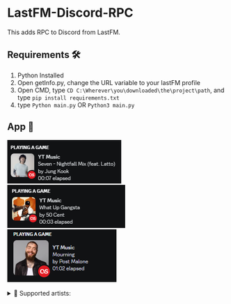 # LastFM-Discord-RPC
This adds RPC to Discord from LastFM.

## Requirements 🛠️
1. Python Installed
2. Open getInfo.py, change the URL variable to your lastFM profile
3. Open CMD, type ``CD C:\Wherever\you\downloaded\the\project\path``, and type ``pip install requirements.txt``
4. type ``Python main.py`` OR ``Python3 main.py``
 
## App 🎵
![eg1](assets/eg1.png)<br />
![eg2](assets/eg2.png)<br />
![eg3](assets/eg3.png)<br />

<details>
<summary>💽 Supported artists:</summary>

Top 300: https://kworb.net/itunes/
<ul>
<li>Taylor Swift</li>
<li>Travis Scott</li>
<li>The Weeknd</li>
<li>Bad Bunny</li>
<li>NewJeans</li>
<li>Post Malone</li>
<li>Peso Pluma</li>
<li>Dua Lipa</li>
<li>Feid</li>
<li>Billie Eilish</li>
<li>KAROL G</li>
<li>Drake</li>
<li>Ed Sheeran</li>
<li>Miley Cyrus</li>
<li>Jung Kook</li>
<li>Metro Boomin</li>
<li>Harry Styles</li>
<li>Lana Del Rey</li>
<li>Rema</li>
<li>Myke Towers</li>
<li>Dave</li>
<li>Gunna</li>
<li>SZA</li>
<li>Ninho</li>
<li>Coldplay</li>
<li>Grupo Frontera</li>
<li>Olivia Rodrigo</li>
<li>Quevedo</li>
<li>Latto</li>
<li>Nicki Minaj</li>
<li>Adele</li>
<li>Central Cee</li>
<li>Imagine Dragons</li>
<li>Rauw Alejandro</li>
<li>Burna Boy</li>
<li>David Guetta</li>
<li>Ice Spice</li>
<li>Morgan Wallen</li>
<li>BeyoncÃ©</li>
<li>Aqua</li>
<li>Pritam</li>
<li>Asake</li>
<li>Peggy Gou</li>
<li>Luke Combs</li>
<li>Eladio CarriÃ³n</li>
<li>Bizarrap</li>
<li>Tainy</li>
<li>David Kushner</li>
<li>Arijit Singh</li>
<li>Kanye West</li>
<li>Manuel Turizo</li>
<li>Carin Leon</li>
<li>ROSALÃA</li>
<li>Mora</li>
<li>Calvin Harris</li>
<li>BLACKPINK</li>
<li>Ayra Starr</li>
<li>21 Savage</li>
<li>Davido</li>
<li>Lewis Capaldi</li>
<li>Eminem</li>
<li>Shakira</li>
<li>Arctic Monkeys</li>
<li>TiÃ«sto</li>
<li>Bruno Mars</li>
<li>Jain</li>
<li>Playboi Carti</li>
<li>Junior H</li>
<li>Jhayco</li>
<li>Byron Messia</li>
<li>Anuel AA</li>
<li>å¨æ°ä¼¦</li>
<li>Fuerza Regida</li>
<li>Young Miko</li>
<li>Lil Durk</li>
<li>Loreen</li>
<li>Ke personajes</li>
<li>Amitabh Bhattacharya</li>
<li>Madonna</li>
<li>YOASOBI</li>
<li>Doja Cat</li>
<li>OneRepublic</li>
<li>Valiant</li>
<li>Maria Becerra</li>
<li>Grupo Firme</li>
<li>Omah Lay</li>
<li>Ozuna</li>
<li>BTS</li>
<li>Gazo</li>
<li>Justin Bieber</li>
<li>Future</li>
<li>J. Cole</li>
<li>Natanael Cano</li>
<li>P!nk</li>
<li>Jul</li>
<li>Semicenk</li>
<li>Anne-Marie</li>
<li>Yng Lvcas</li>
<li>Mrs. Green Apple</li>
<li>Big One</li>
<li>Anirudh Ravichander</li>
<li>Rihanna</li>
<li>Lady Gaga</li>
<li>One Direction</li>
<li>Sam Smith</li>
<li>Yandel</li>
<li>Selena Gomez</li>
<li>Libianca</li>
<li>Shreya Ghoshal</li>
<li>Chris Brown</li>
<li>Bebe Rexha</li>
<li>Kendrick Lamar</li>
<li>JEON SOMI</li>
<li>Apache 207</li>
<li>Zhang Zhe Han</li>
<li>(G)I-DLE</li>
<li>Zach Bryan</li>
<li>Luis Miguel</li>
<li>J Hus</li>
<li>Eslabon Armado</li>
<li>Duki</li>
<li>Ariana Grande</li>
<li>Agust D</li>
<li>Tom Odell</li>
<li>TREASURE</li>
<li>Charlie Puth</li>
<li>Morad</li>
<li>Shubh</li>
<li>FIFTY FIFTY</li>
<li>SDM</li>
<li>Elton John</li>
<li>Emilia</li>
<li>ANNA ASTI</li>
<li>Jimin</li>
<li>Yahritza Y Su Esencia</li>
<li>Fleetwood Mac</li>
<li>Ludwig GÃ¶ransson</li>
<li>LE SSERAFIM</li>
<li>Soolking</li>
<li>Daft Punk</li>
<li>Frank Ocean</li>
<li>Bad Gyal</li>
<li>Rammstein</li>
<li>LINKIN PARK</li>
<li>Mabel Matiz</li>
<li>Jay Wheeler</li>
<li>Purple Disco Machine</li>
<li>MC Kevin O Chris</li>
<li>Lil Uzi Vert</li>
<li>MACAN</li>
<li>Miyagi</li>
<li>Romeo Santos</li>
<li>Sfera Ebbasta</li>
<li>DYSTINCT</li>
<li>Coi Leray</li>
<li>Ryan Gosling</li>
<li>ITZY</li>
<li>MÃ¥neskin</li>
<li>Morat</li>
<li>Young Thug</li>
<li>BM</li>
<li>Lost Frequencies</li>
<li>Don Omar</li>
<li>Marshmello</li>
<li>Tiakola</li>
<li>TINI</li>
<li>Azahriah</li>
<li>ArcÃ¡ngel</li>
<li>Sia</li>
<li>Geolier</li>
<li>LIT killah</li>
<li>James Arthur</li>
<li>Stray Kids</li>
<li>IVE</li>
<li>Werenoi</li>
<li>å¨æ°å«</li>
<li>Saiko</li>
<li>Ana Castela</li>
<li>Daddy Yankee</li>
<li>Nicki Nicole</li>
<li>Rels B</li>
<li>Brray</li>
<li>Charli XCX</li>
<li>SinÃ©ad O'Connor</li>
<li>Veigh</li>
<li>Katy Perry</li>
<li>The Kolors</li>
<li>Lil Baby</li>
<li>DENNIS</li>
<li>RAF Camora</li>
<li>Devito</li>
<li>Guilherme</li>
<li>Sachin-Jigar</li>
<li>The Neighbourhood</li>
<li>Damso</li>
<li>Tiago PZK</li>
<li>Lazza</li>
<li>Tedua</li>
<li>DJ Maphorisa</li>
<li>The Kid LAROI</li>
<li>Ahmed Saad</li>
<li>Fally Ipupa</li>
<li>Maluma</li>
<li>Mahalini</li>
<li>Depeche Mode</li>
<li>Plan B</li>
<li>Pinguini Tattici Nucleari</li>
<li>Tyler ICU</li>
<li>FMK</li>
<li>Motive</li>
<li>Ryan Castro</li>
<li>Jere Klein</li>
<li>Kali Uchis</li>
<li>kizaru</li>
<li>Sabrina Carpenter</li>
<li>Ellie Goulding</li>
<li>Baby Lullaby Academy</li>
<li>Rylo Rodriguez</li>
<li>J Balvin</li>
<li>Ski Aggu</li>
<li>NCT DREAM</li>
<li>RAYE</li>
<li>Heuss L'enfoirÃ©</li>
<li>ZÃ© Neto</li>
<li>Cristiano</li>
<li>AP Dhillon</li>
<li>Noah Kahan</li>
<li>Kizz Daniel</li>
<li>Troye Sivan</li>
<li>SEVENTEEN</li>
<li>Lin-Manuel Miranda</li>
<li>Pitbull</li>
<li>Alfredo Olivas</li>
<li>Pop Smoke</li>
<li>A.R. Rahman</li>
<li>Bibi Babydoll</li>
<li>Lizzo</li>
<li>Blur</li>
<li>Adekunle Gold</li>
<li>Glass Animals</li>
<li>Kabza De Small</li>
<li>back number</li>
<li>UZI</li>
<li>Diamond Platnumz</li>
<li>Bob Marley</li>
<li>Gabito Ballesteros</li>
<li>A.V.G</li>
<li>Daniel Caesar</li>
<li>Shiva</li>
<li>aespa</li>
<li>El Jordan 23</li>
<li>Cian Ducrot</li>
<li>Jala Brat</li>
<li>AYLIVA</li>
<li>Lil Tjay</li>
<li>Kungs</li>
<li>MC å¼µå¤©è³¦</li>
<li>Maroon 5</li>
<li>Drillionaire</li>
<li>Sebastian Yatra</li>
<li>Tears for Fears</li>
<li>50 Cent</li>
<li>Madan Mohan</li>
<li>Annalisa</li>
<li>Ruger</li>
<li>THE BOYZ</li>
<li>Ella Henderson</li>
<li>Sech</li>
<li>Summer Walker</li>
<li>Stephen Sanchez</li>
<li>JAEHYUN</li>
<li>Henrique & Juliano</li>
<li>BLOK3</li>
<li>Desh</li>
<li>Sezen Aksu</li>
<li>Lvbel C5</li>
<li>JISOO</li>
<li>VAUNDY</li>
<li>Kylie Minogue</li>
<li>Michael Jackson</li>
<li>Alan Walker</li>
<li>Percy</li>
<li>Pink Floyd</li>
<li>Tulus</li>
<li>Calin</li>
<li>Kenshi Yonezu</li>
<li>Shilpa Rao</li>
<li>Peter Bjorn and John</li>
<li>JVKE</li>
<li>Florence + the Machine</li>
<li>Cigarettes After Sex</li>
<li>Hozier</li>
<li>De Mthuda</li>
<li>Freeze Corleone</li>
<li>SCH</li>
<li>Vance Joy</li>
<li>Benj Pasek</li>
<li>Swae Lee</li>
<li>Manu Chao</li>
<li>Jay Chou</li>
</ul>
</details>
